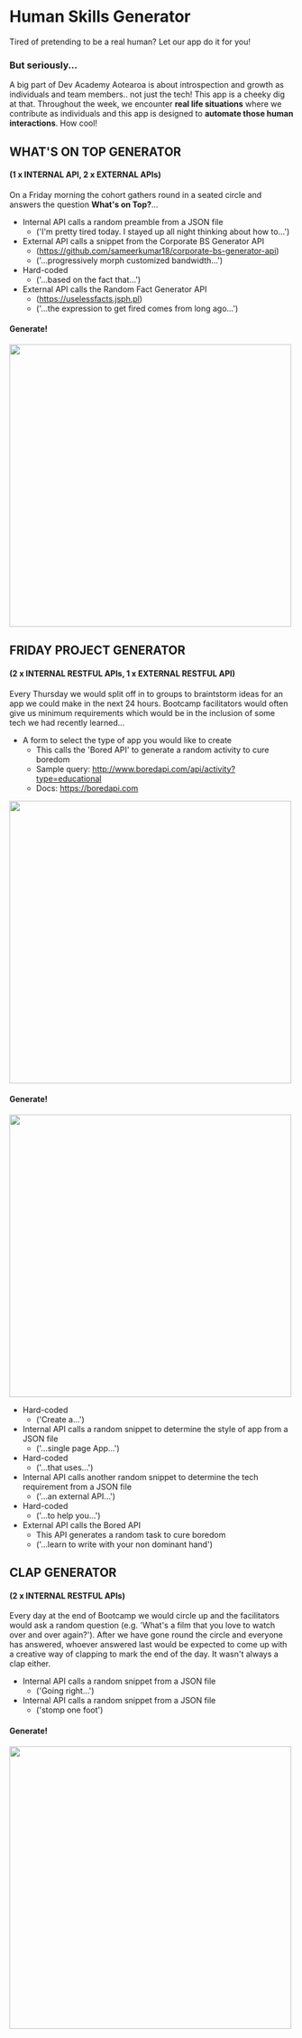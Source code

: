 # Human Skills Generator
Tired of pretending to be a real human? Let our app do it for you! 

### But seriously...
A big part of Dev Academy Aotearoa is about introspection and growth as individuals and team members.. not just the tech! This app is a cheeky dig at that. Throughout the week, we encounter **real life situations** where we contribute as individuals and this app is designed to **automate those human interactions**. How cool!

## WHAT'S ON TOP GENERATOR
#### (1 x INTERNAL API, 2 x EXTERNAL APIs)
On a Friday morning the cohort gathers round in a seated circle and answers the question **What's on Top?**...

- Internal API calls a random preamble from a JSON file
  - ('I'm pretty tired today. I stayed up all night thinking about how to...')
- External API calls a snippet from the Corporate BS Generator API
  - (https://github.com/sameerkumar18/corporate-bs-generator-api)
  - ('...progressively morph customized bandwidth...')
- Hard-coded
  - ('...based on the fact that...')
- External API calls the Random Fact Generator API
  - (https://uselessfacts.jsph.pl)
  - ('...the expression to get fired comes from long ago...')

#### Generate!

<img src="human-skills-screenshot(friday-project).png" width="500" height="auto">

## FRIDAY PROJECT GENERATOR
#### (2 x INTERNAL RESTFUL APIs, 1 x EXTERNAL RESTFUL API)
Every Thursday we would split off in to groups to braintstorm ideas for an app we could make in the next 24 hours. Bootcamp facilitators would often give us minimum requirements which would be in the inclusion of some tech we had recently learned...

- A form to select the type of app you would like to create
  - This calls the 'Bored API' to generate a random activity to cure boredom
  - Sample query: http://www.boredapi.com/api/activity?type=educational
  - Docs: https://boredapi.com

<img src="human-skills-screenshot(friday-project-1).png" width="500" height="auto">

#### Generate!

<img src="human-skills-screenshot(friday-project).png" width="500" height="auto">

- Hard-coded
  - ('Create a...')
- Internal API calls a random snippet to determine the style of app from a JSON file
  - ('...single page App...')
- Hard-coded
  - ('...that uses...')
- Internal API calls another random snippet to determine the tech requirement from a JSON file
  - ('...an external API...')
- Hard-coded
  - ('...to help you...')
- External API calls the Bored API
  - This API generates a random task to cure boredom
  - ('...learn to write with your non dominant hand')

## CLAP GENERATOR
#### (2 x INTERNAL RESTFUL APIs)
Every day at the end of Bootcamp we would circle up and the facilitators would ask a random question (e.g. 'What's a film that you love to watch over and over again?'). After we have gone round the circle and everyone has answered, whoever answered last would be expected to come up with a creative way of clapping to mark the end of the day. It wasn't always a clap either.

- Internal API calls a random snippet from a JSON file
  - ('Going right...')
- Internal API calls a random snippet from a JSON file
  - ('stomp one foot')

#### Generate!

<img src="human-skills-screenshot(clap).png" width="500" height="auto">

